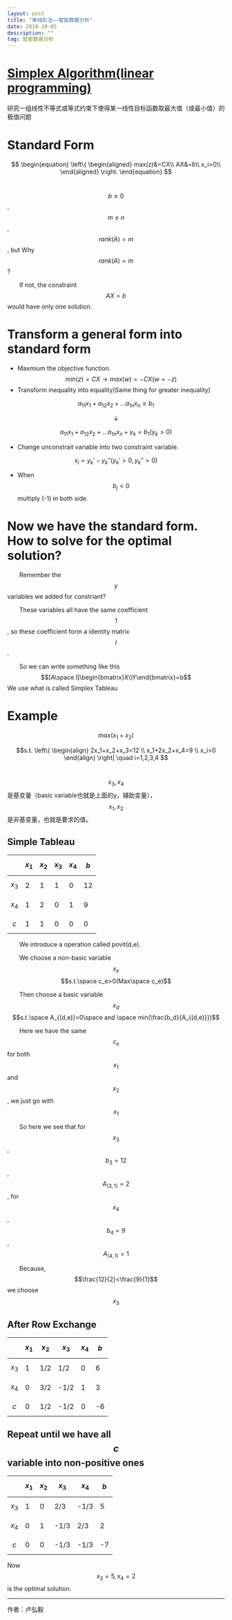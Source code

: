 ```yaml
---
layout: post
title: "单纯形法——智能数据分析"
date: 2018-10-05
description: ""
tag: 智能数据分析
---
```


<script type="text/javascript" async src="https://cdn.mathjax.org/mathjax/latest/MathJax.js?config=TeX-MML-AM_CHTML"> </script>

[Simplex Algorithm(linear programming)](https://sustech-cs-courses.github.io/IDA/)
===
研究一组线性不等式或等式约束下使得某一线性目标函数取最大值（或最小值）的极值问题

# Standard Form

$$
\begin{equation}
\left\{
\begin{aligned}
max(z)&=CX\\
AX&=b\\
x_i>0\\
\end{aligned}
\right.
\end{equation}
$$

&ensp;&ensp;&ensp;&ensp;$$b\geq0$$, $$m\leq n$$, $$rank(A)=m$$, but Why $$rank(A)=m$$?

&ensp;&ensp;&ensp;&ensp;If not, the constraint $$AX=b$$ would have only one solution.

# Transform a general form into standard form

* Maxmium the objective function.
$$min(z)=CX\rightarrow max(w)=-CX(w=-z)$$
* Transform inequality into equality(Same thing for greater inequality)

$$a_{11}x_1+a_{12}x_2+...a_{1n}x_n\leq b_1$$

$$\downarrow$$

$$a_{11}x_1+a_{12}x_2+...a_{1n}x_n+y_k= b_1(y_k>0)$$

* Change unconstrait variable into two constraint variable.

$$x_i=y_k'-y_k''(y_k'>0,y_k''>0)$$

* When $$b_j<0$$ multiply (-1) in both side.

# Now we have the standard form. How to solve for the optimal solution?

&ensp;&ensp;&ensp;&ensp;Remember the $$y$$ variables we added for constriant?

&ensp;&ensp;&ensp;&ensp;These variables all have the same coefficient $$1$$, so these coefficient form a identity matrix $$I$$.

&ensp;&ensp;&ensp;&ensp;So we can write something like this
$$[A\space I]\begin{bmatrix}X\\Y\end{bmatrix}=b$$
We use what is called Simplex Tableau

# Example

$$max (x_1+x_2)$$

$$s.t.
\left\{
\begin{align}
2x_1+x_2+x_3=12 \\
x_1+2x_2+x_4=9 \\
x_i>0
\end{align}
\right|
\quad i=1,2,3,4
$$

&emsp;&emsp;$$x_3,x_4$$是基变量（basic variable也就是上面的y，辅助变量），$$x_1,x_2$$是非基变量，也就是要求的值。

## Simple Tableau

|     |$$x_1$$|$$x_2$$|$$x_3$$|$$x_4$$|$$b$$|
|-----|-----|-----|-----|-----|---|
|$$x_3$$|  2  |  1  |  1  |  0  | 12|
|$$x_4$$|  1  |  2  |  0  |  1  | 9 |
|$$ c $$|  1  |  1  |  0  |  0  | 0 |

&ensp;&ensp;&ensp;&ensp;We introduce a operation called povit(d,e).

&ensp;&ensp;&ensp;&ensp;We choose a non-basic variable $$x_e$$ $$s.t.\space c_e>0(Max\space c_e)$$

&ensp;&ensp;&ensp;&ensp;Then choose a basic variable $$x_d$$ $$s.t.\space A_{(d,e)}>0\space and \space min(\frac{b_d}{A_{(d,e)}})$$

&ensp;&ensp;&ensp;&ensp;Here we have the same $$c_e$$for both $$x_1$$ and $$x_2$$, we just go with $$x_1$$

&ensp;&ensp;&ensp;&ensp;So here we see that for $$x_3$$, $$b_3=12$$, $$A_{(3,1)}=2$$, for $$x_4$$, $$b_4=9$$, $$A_{(4,1)}=1$$

&ensp;&ensp;&ensp;&ensp;Because, $$\frac{12}{2}<\frac{9}{1}$$ we choose $$x_3$$

## After **Row Exchange**

|     |$$x_1$$|$$x_2$$|$$x_3$$|$$x_4$$|$$b$$|
|-----|-----|-------|-------|-----|---|
|$$x_3$$|  1  |  1/2  |   1/2 |  0  | 6 |
|$$x_4$$|  0  |  3/2  |  -1/2 |  1  | 3 |
|$$ c $$|  0  |  1/2  |  -1/2 |  0  |-6 |

## **Repeat until we have all $$c$$ variable into non-positive ones**

|     |$$x_1$$|$$x_2$$|$$x_3$$|$$x_4$$|$$b$$|
|-----|-----|-------|-------|-----|---|
|$$x_3$$|  1  |  0  |   2/3 |  -1/3  | 5 |
|$$x_4$$|  0  |  1  |  -1/3 |   2/3  | 2 |
|$$ c $$|  0  |  0  |  -1/3 |  -1/3  |-7 |

Now $$x_3=5,x_4=2$$ is the optimal solution.

* * *

作者：卢弘毅

